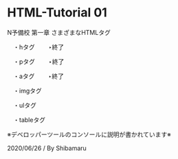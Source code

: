 # HTML-Tutorial 01
N予備校 第一章 さまざまなHTMLタグ

　・hタグ
　　‣終了

　・pタグ
　　‣終了

　・aタグ
　　‣終了

　・imgタグ

　・ulタグ

　・tableタグ

※デベロッパーツールのコンソールに説明が書かれています※

2020/06/26 / By Shibamaru